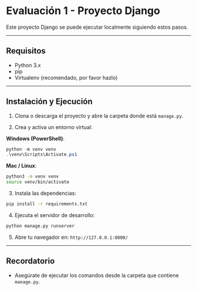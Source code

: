# Evaluación 1 - Proyecto Django

Este proyecto Django se puede ejecutar localmente siguiendo estos pasos.

---

## Requisitos

* Python 3.x
* pip
* Virtualenv (recomendado, por favor hazlo)

---

## Instalación y Ejecución

1. Clona o descarga el proyecto y abre la carpeta donde está `manage.py`.

2. Crea y activa un entorno virtual:

**Windows (PowerShell)**:

```powershell
python -m venv venv
.\venv\Scripts\Activate.ps1
```

**Mac / Linux**:

```bash
python3 -m venv venv
source venv/bin/activate
```

3. Instala las dependencias:

```bash
pip install -r requirements.txt
```

4. Ejecuta el servidor de desarrollo:

```bash
python manage.py runserver
```

5. Abre tu navegador en: `http://127.0.0.1:8000/`

---

## Recordatorio

* Asegúrate de ejecutar los comandos desde la carpeta que contiene `manage.py`.


